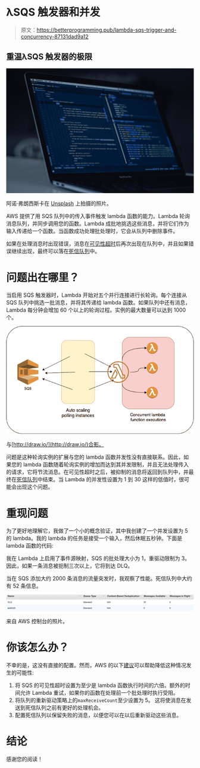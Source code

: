 # λSQS 触发器和并发

> 原文：<https://betterprogramming.pub/lambda-sqs-trigger-and-concurrency-87131dad9a12>

## 重温λSQS 触发器的极限

![](img/3c6e54cd2b2a18b6601796e3efe2255a.png)

阿诺·弗朗西斯卡在 [Unsplash](https://unsplash.com?utm_source=medium&utm_medium=referral) 上拍摄的照片。

AWS 提供了用 SQS 队列中的传入事件触发 lambda 函数的能力。Lambda 轮询消息队列，并同步调用您的函数。Lambda 成批地挑选这些消息，并将它们作为输入传递给一个函数。当函数成功处理批处理时，它会从队列中删除事件。

如果在处理消息时出现错误，消息在[可见性超时](https://docs.aws.amazon.com/AWSSimpleQueueService/latest/SQSDeveloperGuide/sqs-visibility-timeout.html)后再次出现在队列中，并且如果错误继续出现，最终可以落在[死信队列](https://docs.aws.amazon.com/AWSSimpleQueueService/latest/SQSDeveloperGuide/sqs-dead-letter-queues.html)中。

# 问题出在哪里？

当启用 SQS 触发器时，Lambda 开始对五个并行连接进行长轮询。每个连接从 SQS 队列中挑选一批消息，并将其传递给 lambda 函数。如果队列中还有消息，Lambda 每分钟会增加 60 个以上的轮询过程。实例的最大数量可以达到 1000 个。

![](img/a7d289b99fab3f0c252f42063557b82e.png)

与[http://draw.io/](http://draw.io/)合影。

问题是这种轮询实例的扩展与您的 lambda 函数并发性没有直接联系。因此，如果您的 lambda 函数随着轮询实例的增加而达到其并发限制，并且无法处理传入的请求，它将节流消息。在可见性超时之后，被抑制的消息将返回到队列中，并最终在[死信队列](https://docs.aws.amazon.com/AWSSimpleQueueService/latest/SQSDeveloperGuide/sqs-dead-letter-queues.html)中结束。当 Lambda 的并发性设置为 1 到 30 这样的低值时，很可能会出现这个问题。

# 重现问题

为了更好地理解它，我做了一个小的概念验证，其中我创建了一个并发设置为 5 的 lambda。我的 lambda 的任务是接受一个输入，然后休眠五秒钟。下面是 lambda 函数的代码:

我在 Lambda 上启用了事件源映射，SQS 的批处理大小为 1，重驱动限制为 3。因此，如果一条消息被扼制三次以上，它将到达 DLQ。

当在 SQS 添加大约 2000 条消息的流量突发时，我观察了性能。死信队列中大约有 52 条信息。

![](img/5810e8b59bd8cc11ab2a2332abb3b819.png)

来自 AWS 控制台的照片。

# 你该怎么办？

不幸的是，这没有直接的配置。然而，AWS 的以下[建议](https://docs.aws.amazon.com/lambda/latest/dg/with-sqs.html#events-sqs-queueconfig)可以帮助降低这种情况发生的可能性:

1.  将 SQS 的可见性超时设置为至少是 lambda 函数执行时间的六倍。额外的时间允许 Lambda 重试，如果你的函数在处理前一个批处理时执行受阻。
2.  将队列的重新驱动策略上的`maxReceiveCount`至少设置为 5。
    这将使消息在发送到死信队列之前有更好的处理机会。
3.  配置死信队列以保留失败的消息，以便您可以在以后重新驱动这些消息。

# 结论

感谢您的阅读！